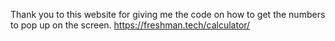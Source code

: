 Thank you to this website for giving me the code on how to get the numbers to pop up on the screen.
https://freshman.tech/calculator/
